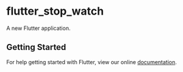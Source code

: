 # flutter_stop_watch

A new Flutter application.

## Getting Started

For help getting started with Flutter, view our online
[documentation](https://flutter.io/).
